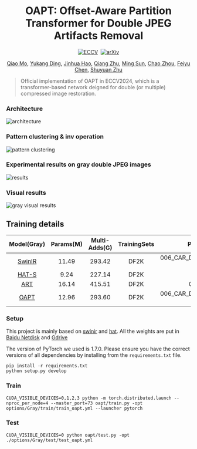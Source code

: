 <div align="center">

# OAPT: Offset-Aware Partition Transformer for Double JPEG Artifacts Removal

[![ECCV](https://img.shields.io/badge/ECCV%202024-Accepted-informational.svg)](https://eccv.ecva.net/virtual/2024/poster/1048)&nbsp;
[![arXiv](https://img.shields.io/badge/arXiv%20paper-2408.11480-b31b1b.svg)](https://arxiv.org/abs/2408.11480)

[Qiao Mo](), [Yukang Ding](), [Jinhua Hao](https://eric-hao.github.io/), [Qiang Zhu](), [Ming Sun](), [Chao Zhou](), [Feiyu Chen](), [Shuyuan Zhu]()

</div>

> Official implementation of OAPT in ECCV2024, which is a transformer-based network deigned for double (or multiple) compressed image restoration.

### Architecture
![architecture](pics/pipeline.png)

### Pattern clustering & inv operation 
![pattern clustering](pics/patternclustering.png)

### Experimental results on gray double JPEG images
![results](pics/gray_results.png)

### Visual results
![gray visual results](pics/visuals.png)


## Training details

| Model(Gray)                                      | Params(M) | Multi-Adds(G) | TrainingSets |           Pretrain model            | iterations |
| :----------------------------------------------: | :-------: | :-----------: | :----------: | :---------------------------------: | :--------: |
| [SwinIR](https://github.com/JingyunLiang/SwinIR) |   11.49   |    293.42     |     DF2K     | 006_CAR_DFWB_s126w7_SwinIR-M_jpeg10 |    200k    |
| [HAT-S](https://github.com/XPixelGroup/HAT)      |   9.24    |    227.14     |     DF2K     |             HAT-S_SRx2              |    800k    |
| [ART](https://github.com/gladzhang/ART)          |   16.14   |    415.51     |     DF2K     |             CAR_ART_q10             |    200k    |
| [OAPT](https://arxiv.org/abs/2408.11480)         |   12.96   |    293.60     |     DF2K     | 006_CAR_DFWB_s126w7_SwinIR-M_jpeg10 |    200k    |

### Setup
This project is mainly based on [swinir](https://github.com/JingyunLiang/SwinIR) and [hat](https://github.com/XPixelGroup/HAT). All the weights are put in [Baidu Netdisk](https://pan.baidu.com/s/1CAXtSt9oEcBHp8zqCBnrzg?pwd=hm52) and [Gdrive](https://drive.google.com/drive/folders/1yZcczbsVdxmsocQMaC9oFcvt6J553D_1?usp=sharing)

The version of PyTorch we used is 1.7.0. Please ensure you have the correct versions of all dependencies by installing from the `requirements.txt` file.
```
pip install -r requirements.txt
python setup.py develop
```

### Train
```
CUDA_VISIBLE_DEVICES=0,1,2,3 python -m torch.distributed.launch --nproc_per_node=4 --master_port=73 oapt/train.py -opt options/Gray/train/train_oapt.yml --launcher pytorch
```

### Test
```
CUDA_VISIBLE_DEVICES=0 python oapt/test.py -opt ./options/Gray/test/test_oapt.yml
```
